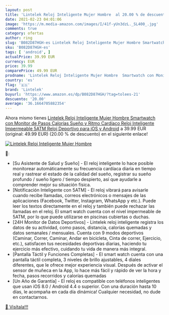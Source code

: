 ```yaml
---
layout: post
title: 'Lintelek Reloj Inteligente Mujer Hombre  al 20.00 % de descuento'
date: 2021-02-23 04:01:06
image: 'https://m.media-amazon.com/images/I/41f-yUn3dzL._SL400_.jpg'
comments: true
category: ofertas
author: ring
slug: 'B082D87HGH-es Lintelek Reloj Inteligente Mujer Hombre Smartwatch con...'
sku: 'B082D87HGH-es'
tags: [ 'android', ]
actualPrice: 39.99 EUR
currency: EUR
price: 39.99
comparePrice: 49.99 EUR
prodname: 'Lintelek Reloj Inteligente Mujer Hombre  Smartwatch con Monitor de Pasos  Calorías  Sueño y Ritmo Cardíaco  Reloj Inteligente Impermeable 5ATM  Reloj Deportivo para iOS y Android'
country: 'es'
flag: '🇪🇸'
brand: 'Lintelek'
buyurl: 'https://www.amazon.es/dp/B082D87HGH/?tag=tolees-21'
descuento: '20.00'
average: '36.1664705882354'
---
```


Ahora mismo tienes [Lintelek Reloj Inteligente Mujer Hombre  Smartwatch con Monitor de Pasos  Calorías  Sueño y Ritmo Cardíaco  Reloj Inteligente Impermeable 5ATM  Reloj Deportivo para iOS y Android](https://www.amazon.es/dp/B082D87HGH/?tag=tolees-21) a 39.99 EUR (original: 49.99 EUR) (20.00 %  de descuento) en el siguiente enlace!

[![Lintelek Reloj Inteligente Mujer Hombre ](https://m.media-amazon.com/images/I/41f-yUn3dzL._SL400_.jpg)](https://www.amazon.es/dp/B082D87HGH/?tag=tolees-21)

🔎:

- [Su Asistente de Salud y Sueño] - El reloj inteligente lo hace posible monitorear automáticamente su frecuencia cardíaca diaria en tiempo real y rastrear el estado de la calidad del sueño, registrar su sueño profundo / sueño ligero / tiempo despierto, así que ayudarle a comprender mejor su situación física.
- [Notificación Inteligente con 5ATM] - El reloj vibrará para avisarle cuando recibe llamadas, correos electrónicos o mensajes de las aplicaciones (Facebook, Twitter, Instagram, WhatsApp y etc.). Puede leer los textos directamente en el reloj y también puede rechazar las llamadas en el reloj. El smart watch cuenta con el nivel impermeable de 5ATM, por lo que puede utilizarse en piscinas cubiertas o duchas.
- [24H Monitor de Datos Deportivos] - Lintelek reloj inteligente registra los datos de su actividad, como pasos, distancia, calorías quemadas y datos semanales / mensuales. Cuenta con 9 modos deportivos (Caminar, Correr, Caminar, Andar en bicicleta, Cinta de correr, Ejercicio, etc.), satisfacen tus necesidades deportivas diarias, haciendo tu ejercicio más efectivo, cuidando tu vida de manera más integral.
- [Pantalla Táctil y Funciones Completas] - El smart watch cuenta con una pantalla táctil completa, 3 niveles de brillo ajustables, 4 diales diferentes, que le ofrece mejor experiencia visual. Después de activar el sensor de muñeca en la App, lo hace más fácil y rápido de ver la hora y fecha, pasos recorridos y calorías quemadas
- [Un Año de Garantía] - El reloj es compatible con teléfonos inteligentes que usan iOS 8.0 / Android 4.4 o superior. Con una duración hasta 10 días, le acompaña en cada día dinámica! Cualquier necesidad, no dude en contactarnos.

[🛒 Visítala!!!](https://www.amazon.es/dp/B082D87HGH/?tag=tolees-21)
